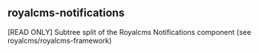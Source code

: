 ## royalcms-notifications

[READ ONLY] Subtree split of the Royalcms Notifications component (see royalcms/royalcms-framework)